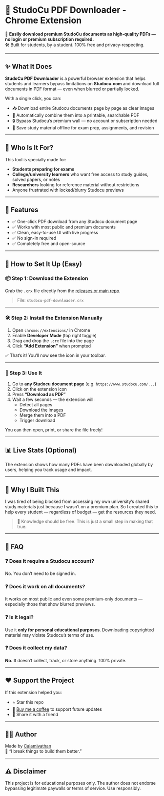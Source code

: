 # 📄 StudoCu PDF Downloader - Chrome Extension

🚀 **Easily download premium StudoCu documents as high-quality PDFs — no login or premium subscription required.**  
🛠️ Built for students, by a student. 100% free and privacy-respecting.

---

## ✨ What It Does

**StudoCu PDF Downloader** is a powerful browser extension that helps students and learners bypass limitations on **Studocu.com** and download full documents in PDF format — even when blurred or partially locked.

With a single click, you can:
- 📥 Download entire Studocu documents page by page as clear images
- 📄 Automatically combine them into a printable, searchable PDF
- 🔒 Bypass Studocu’s premium wall — no account or subscription needed
- 🧠 Save study material offline for exam prep, assignments, and revision

---

## 🎯 Who Is It For?

This tool is specially made for:
- **Students preparing for exams**
- **College/university learners** who want free access to study guides, solved papers, or notes
- **Researchers** looking for reference material without restrictions
- Anyone frustrated with locked/blurry Studocu previews

---

## 🧩 Features

- ✅ One-click PDF download from any Studocu document page
- ✅ Works with most public and premium documents
- ✅ Clean, easy-to-use UI with live progress
- ✅ No sign-in required
- ✅ Completely free and open-source

---

## 🧰 How to Set It Up (Easy)

### 📦 Step 1: Download the Extension
Grab the `.crx` file directly from the [releases or main repo](https://github.com/Calamivathan/StudoCu-PDF-Downloader/blob/main/studocu-pdf-downloader.crx).

> File: `studocu-pdf-downloader.crx`

---

### 🛠️ Step 2: Install the Extension Manually

1. Open `chrome://extensions/` in Chrome
2. Enable **Developer Mode** (top right toggle)
3. Drag and drop the `.crx` file into the page
4. Click **“Add Extension”** when prompted

✅ That’s it! You’ll now see the icon in your toolbar.

---

### 📄 Step 3: Use It

1. Go to **any Studocu document page** (e.g. `https://www.studocu.com/...`)
2. Click on the extension icon
3. Press **“Download as PDF”**
4. Wait a few seconds — the extension will:
   - Detect all pages
   - Download the images
   - Merge them into a PDF
   - Trigger download

You can then open, print, or share the file freely!

---

## 📊 Live Stats (Optional)
The extension shows how many PDFs have been downloaded globally by users, helping you track usage and impact.

---

## 🙌 Why I Built This

I was tired of being blocked from accessing my own university’s shared study materials just because I wasn’t on a premium plan. So I created this to help every student — regardless of budget — get the resources they need.

> 🧠 Knowledge should be free. This is just a small step in making that true.

---

## 🧠 FAQ

### ❓ Does it require a Studocu account?
No. You don’t need to be signed in.

### ❓ Does it work on all documents?
It works on most public and even some premium-only documents — especially those that show blurred previews.

### ❓ Is it legal?
Use it **only for personal educational purposes**. Downloading copyrighted material may violate Studocu’s terms of use.

### ❓ Does it collect my data?
**No.** It doesn’t collect, track, or store anything. 100% private.

---

## ❤️ Support the Project

If this extension helped you:
- ⭐ Star this repo
- 🧋 [Buy me a coffee](https://www.buymeacoffee.com/Calamivathan) to support future updates
- 🧠 Share it with a friend

---

## 👨‍💻 Author

Made by [Calamivathan](https://github.com/Calamivathan)  
🗿 “I break things to build them better.”

---

## ⚠️ Disclaimer

This project is for educational purposes only. The author does not endorse bypassing legitimate paywalls or terms of service. Use responsibly.
